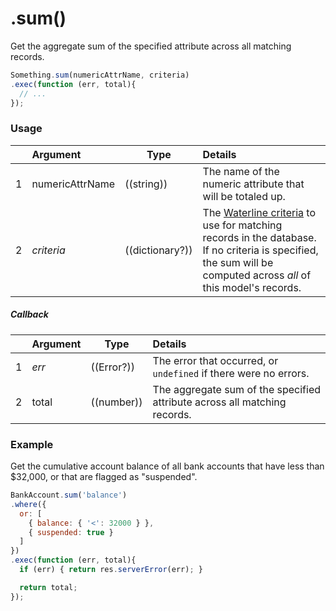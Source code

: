 # .sum()

Get the aggregate sum of the specified attribute across all matching records.

```javascript
Something.sum(numericAttrName, criteria)
.exec(function (err, total){
  // ...
});
```

### Usage

|   |     Argument        | Type                                         | Details                            |
|---|:--------------------|----------------------------------------------|:-----------------------------------|
| 1 |  numericAttrName    | ((string))                                   | The name of the numeric attribute that will be totaled up.
| 2 |  _criteria_         | ((dictionary?))                                | The [Waterline criteria](http://sailsjs.com/documentation/concepts/models-and-orm/query-language) to use for matching records in the database. If no criteria is specified, the sum will be computed across _all_ of this model's records.


##### Callback

|   |     Argument        | Type                | Details |
|---|:--------------------|---------------------|:---------------------------------------------------------------------------------|
| 1 |    _err_            | ((Error?))          | The error that occurred, or `undefined` if there were no errors.
| 2 |    total            | ((number))          | The aggregate sum of the specified attribute across all matching records.


### Example

Get the cumulative account balance of all bank accounts that have less than $32,000, or that are flagged as "suspended".


```javascript
BankAccount.sum('balance')
.where({
  or: [
    { balance: { '<': 32000 } },
    { suspended: true }
  ]
})
.exec(function (err, total){
  if (err) { return res.serverError(err); }

  return total;
});
```


<docmeta name="displayName" value=".sum()">
<docmeta name="pageType" value="method">
